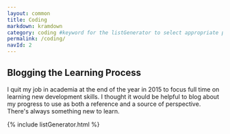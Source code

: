 ```yaml
---
layout: common
title: Coding
markdown: kramdown
category: coding #keyword for the listGenerator to select appropriate posts with which to populate the list
permalink: /coding/
navId: 2
---
```


## Blogging the Learning Process
I quit my job in academia at the end of the year in 2015 to focus full time on learning new development skills.
I thought it would be helpful to blog about my progress to use as both a reference and a source of perspective. There's always something new to learn.

{% include listGenerator.html %}
